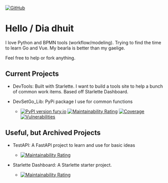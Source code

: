 [![GitHub](https://img.shields.io/github/stars/devsetgo?style=social)](https://github.com/devsetgo?tab=repositories)
# Hello / Dia dhuit

I love Python and BPMN tools (workflow/modeling). Trying to find the time to learn Go and Vue. My bearla is better than my gaelige.

Feel free to help or fork anything.

## Current Projects

- DevTools: Built with Starlette. I want to build a tools site to help a bunch of common work items. Based off Starlette Dashboard.

- DevSetGo_Lib: PyPi package I use for common functions
    - [![PyPI version fury.io](https://badge.fury.io/py/devsetgo-lib.svg)](https://pypi.python.org/pypi/devsetgo-lib/) 
    [![Maintainability Rating](https://sonarcloud.io/api/project_badges/measure?project=devsetgo_devsetgo_lib&metric=sqale_rating)](https://sonarcloud.io/summary/new_code?id=devsetgo_devsetgo_lib)
    [![Coverage](https://sonarcloud.io/api/project_badges/measure?project=devsetgo_devsetgo_lib&metric=coverage)](https://sonarcloud.io/summary/new_code?id=devsetgo_devsetgo_lib)
    [![Vulnerabilities](https://sonarcloud.io/api/project_badges/measure?project=devsetgo_devsetgo_lib&metric=vulnerabilities)](https://sonarcloud.io/summary/new_code?id=devsetgo_devsetgo_lib)


## Useful, but Archived Projects
- TestAPI: A FastAPI project to learn and use for basic ideas
    - [![Maintainability Rating](https://sonarcloud.io/api/project_badges/measure?project=devsetgo_test-api&metric=sqale_rating)](https://sonarcloud.io/dashboard?id=devsetgo_test-api)

- Starlette Dashboard: A Starlette starter project.
    - [![Maintainability Rating](https://sonarcloud.io/api/project_badges/measure?project=devsetgo_starlette-dashboard&metric=sqale_rating)](https://sonarcloud.io/dashboard?id=devsetgo_starlette-dashboard)
    